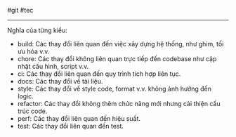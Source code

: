 #git #tec 

---

Nghĩa của từng kiểu:
- build: Các thay đổi liên quan đến việc xây dựng hệ thống, như ghim, tối ưu hóa v.v. 
- chore: Các thay đổi không liên quan trực tiếp đến codebase như cập nhật cấu hình, script v.v.
- ci: Các thay đổi liên quan đến quy trình tích hợp liên tục.
- docs: Các thay đổi về tài liệu.
- style: Các thay đổi về style code, format v.v. không ảnh hưởng đến logic.  
- refactor: Các thay đổi không thêm chức năng mới nhưng cải thiện cấu trúc code.
- perf: Các thay đổi liên quan đến hiệu suất.
- test: Các thay đổi liên quan đến test.
